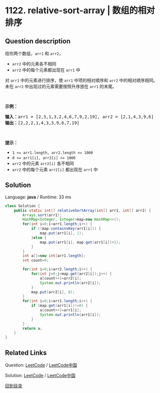 ﻿# 1122. relative-sort-array | 数组的相对排序

## Question description

<!--If you want to use the English description, use <p>Given two arrays <code>arr1</code> and <code>arr2</code>, the elements of <code>arr2</code> are distinct, and all elements in <code>arr2</code> are also in <code>arr1</code>.</p>

<p>Sort the elements of <code>arr1</code> such that the relative ordering of items in <code>arr1</code> are the same as in <code>arr2</code>. Elements that do not appear in <code>arr2</code> should be placed at the end of <code>arr1</code> in <strong>ascending</strong> order.</p>

<p>&nbsp;</p>
<p><strong>Example 1:</strong></p>

<pre>
<strong>Input:</strong> arr1 = [2,3,1,3,2,4,6,7,9,2,19], arr2 = [2,1,4,3,9,6]
<strong>Output:</strong> [2,2,2,1,4,3,3,9,6,7,19]
</pre>

<p><strong>Example 2:</strong></p>

<pre>
<strong>Input:</strong> arr1 = [28,6,22,8,44,17], arr2 = [22,28,8,6]
<strong>Output:</strong> [22,28,8,6,17,44]
</pre>

<p>&nbsp;</p>
<p><strong>Constraints:</strong></p>

<ul>
	<li><code>1 &lt;= arr1.length, arr2.length &lt;= 1000</code></li>
	<li><code>0 &lt;= arr1[i], arr2[i] &lt;= 1000</code></li>
	<li>All the elements of <code>arr2</code> are <strong>distinct</strong>.</li>
	<li>Each&nbsp;<code>arr2[i]</code> is in <code>arr1</code>.</li>
</ul>
 instead-->
<p>给你两个数组，<code>arr1</code> 和 <code>arr2</code>，</p>

<ul>
	<li><code>arr2</code> 中的元素各不相同</li>
	<li><code>arr2</code> 中的每个元素都出现在 <code>arr1</code> 中</li>
</ul>

<p>对 <code>arr1</code> 中的元素进行排序，使 <code>arr1</code> 中项的相对顺序和 <code>arr2</code> 中的相对顺序相同。未在 <code>arr2</code> 中出现过的元素需要按照升序放在 <code>arr1</code> 的末尾。</p>

<p> </p>

<p><strong>示例：</strong></p>

<pre>
<strong>输入：</strong>arr1 = [2,3,1,3,2,4,6,7,9,2,19], arr2 = [2,1,4,3,9,6]
<strong>输出：</strong>[2,2,2,1,4,3,3,9,6,7,19]
</pre>

<p> </p>

<p><strong>提示：</strong></p>

<ul>
	<li><code>1 <= arr1.length, arr2.length <= 1000</code></li>
	<li><code>0 <= arr1[i], arr2[i] <= 1000</code></li>
	<li><code>arr2</code> 中的元素 <code>arr2[i]</code> 各不相同</li>
	<li><code>arr2</code> 中的每个元素 <code>arr2[i]</code> 都出现在 <code>arr1</code> 中</li>
</ul>




## Solution

Language: **java**  /  Runtime: 33 ms

```java
class Solution {
    public static int[] relativeSortArray(int[] arr1, int[] arr2) {
        Arrays.sort(arr1);
        HashMap<Integer, Integer>map=new HashMap<>();
        for(int i=0;i<arr1.length;i++) {
            if (!map.containsKey(arr1[i])) {
                map.put(arr1[i], 1);
            }else {
                map.put(arr1[i], map.get(arr1[i])+1);
            }
        }
        int a[]=new int[arr1.length];
        int count=0;

        for(int i=0;i<arr2.length;i++) {
            for(int j=0;j<map.get(arr2[i]);j++) {
                a[count++]=arr2[i];
                System.out.println(arr2[i]);
            }
            map.put(arr2[i], 0);
        }
        for(int i=0;i<arr1.length;i++) {
            if (map.get(arr1[i])!=0) {
                a[count++]=arr1[i];
                System.out.println(arr1[i]);
            }
        }
        return a;
    }
}
```



## Related Links

Question: [LeetCode](https://leetcode.com/problems/relative-sort-array/description/)  /  [LeetCode中国](https://leetcode-cn.com/problems/relative-sort-array/description/)

Solution: [LeetCode](https://leetcode.com/articles/relative-sort-array/)  /  [LeetCode中国](https://leetcode-cn.com/articles/relative-sort-array/)

[回到目录](../README.md)